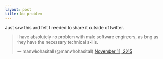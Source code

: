 ```yaml
---
layout: post
title: No problem
---
```


Just saw this and felt I needed to share it outside of twitter.

<blockquote class="twitter-tweet" lang="en"><p lang="en" dir="ltr">I have absolutely no problem with male software engineers, as long as they have the necessary technical skills.</p>&mdash; manwhohasitall (@manwhohasitall) <a href="https://twitter.com/manwhohasitall/status/664351940692738048">November 11, 2015</a></blockquote>
<script async src="//platform.twitter.com/widgets.js" charset="utf-8"></script>

